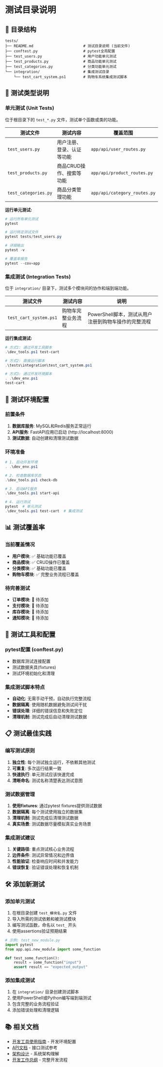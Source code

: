 # 测试目录说明

## 📁 目录结构

```
tests/
├── README.md                       # 测试目录说明 (当前文件)
├── conftest.py                     # pytest全局配置
├── test_users.py                   # 用户功能单元测试
├── test_products.py                # 商品功能单元测试
├── test_categories.py              # 分类功能单元测试
└── integration/                    # 集成测试目录
    └── test_cart_system.ps1        # 购物车系统集成测试脚本
```

## 🧪 测试类型说明

### 单元测试 (Unit Tests)
位于根目录下的 `test_*.py` 文件，测试单个函数或类的功能。

| 测试文件 | 测试内容 | 覆盖范围 |
|----------|----------|----------|
| `test_users.py` | 用户注册、登录、认证等功能 | `app/api/user_routes.py` |
| `test_products.py` | 商品CRUD操作、搜索等功能 | `app/api/product_routes.py` |
| `test_categories.py` | 商品分类管理功能 | `app/api/category_routes.py` |

**运行单元测试:**
```powershell
# 运行所有单元测试
pytest

# 运行特定测试文件
pytest tests/test_users.py

# 详细输出
pytest -v

# 覆盖率报告
pytest --cov=app
```

### 集成测试 (Integration Tests)
位于 `integration/` 目录下，测试多个模块间的协作和端到端功能。

| 测试文件 | 测试内容 | 说明 |
|----------|----------|------|
| `test_cart_system.ps1` | 购物车完整业务流程 | PowerShell脚本，测试从用户注册到购物车操作的完整流程 |

**运行集成测试:**
```powershell
# 方式1: 通过开发工具脚本
.\dev_tools.ps1 test-cart

# 方式2: 直接运行脚本
.\tests\integration\test_cart_system.ps1

# 方式3: 通过开发环境脚本
. .\dev_env.ps1
test-cart
```

## 🚀 测试环境配置

### 前置条件
1. **数据库服务**: MySQL和Redis服务正常运行
2. **API服务**: FastAPI应用已启动 (http://localhost:8000)
3. **测试数据**: 自动创建和清理测试数据

### 环境准备
```powershell
# 1. 启动开发环境
. .\dev_env.ps1

# 2. 检查数据库状态
.\dev_tools.ps1 check-db

# 3. 启动API服务
.\dev_tools.ps1 start-api

# 4. 运行测试
pytest  # 单元测试
.\dev_tools.ps1 test-cart  # 集成测试
```

## 📊 测试覆盖率

### 当前覆盖情况
- **用户模块**: ✅ 基础功能已覆盖
- **商品模块**: ✅ CRUD操作已覆盖  
- **分类模块**: ✅ 基础功能已覆盖
- **购物车模块**: ✅ 完整业务流程已覆盖

### 待完善测试
- **订单模块**: 📝 待添加
- **支付模块**: 📝 待添加
- **库存模块**: 📝 待添加
- **通知模块**: 📝 待添加

## 🔧 测试工具和配置

### pytest配置 (conftest.py)
- 数据库测试连接配置
- 测试数据夹具(fixtures)
- 测试环境初始化和清理

### 集成测试脚本特点
- **自动化**: 无需手动干预，自动执行完整流程
- **数据隔离**: 使用随机数据避免测试间干扰
- **错误处理**: 详细的错误信息和失败定位
- **清理机制**: 测试完成后自动清理测试数据

## 📋 测试最佳实践

### 编写测试原则
1. **独立性**: 每个测试独立运行，不依赖其他测试
2. **可重复**: 多次运行结果一致
3. **快速执行**: 单元测试应该快速完成
4. **清晰命名**: 测试名称清楚表达测试意图

### 测试数据管理
1. **使用fixtures**: 通过pytest fixtures提供测试数据
2. **数据隔离**: 每个测试使用独立的数据集
3. **清理机制**: 测试完成后清理测试数据
4. **真实场景**: 测试数据尽量模拟真实业务场景

### 集成测试建议
1. **关键路径**: 重点测试核心业务流程
2. **边界条件**: 测试异常情况和边界值
3. **性能验证**: 检查响应时间和并发能力
4. **错误恢复**: 验证错误处理和恢复机制

## 🛠️ 添加新测试

### 添加单元测试
1. 在根目录创建 `test_模块名.py` 文件
2. 导入所需的测试依赖和被测试模块
3. 编写测试函数，命名以 `test_` 开头
4. 使用assertions验证预期结果

```python
# 示例: test_new_module.py
import pytest
from app.api.new_module import some_function

def test_some_function():
    result = some_function("input")
    assert result == "expected_output"
```

### 添加集成测试
1. 在 `integration/` 目录创建测试脚本
2. 使用PowerShell或Python编写端到端测试
3. 包含完整的业务流程验证
4. 添加错误处理和清理逻辑

## 📚 相关文档

- [开发工具使用指南](../docs/development/) - 开发环境配置
- [API文档](../docs/api/) - 接口测试参考
- [架构设计](../docs/architecture/) - 系统架构理解
- [开发工作总纲](../docs/MASTER.md) - 完整开发流程
